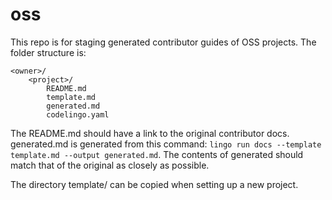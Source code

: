 # oss

This repo is for staging generated contributor guides of OSS projects. The folder structure is:


```
<owner>/
	<project>/
		README.md
		template.md
		generated.md
		codelingo.yaml
```

The README.md should have a link to the original contributor docs. generated.md is generated from this command: `lingo run docs --template template.md --output generated.md`. The contents of generated should match that of the original as closely as possible.

The directory template/ can be copied when setting up a new project.
